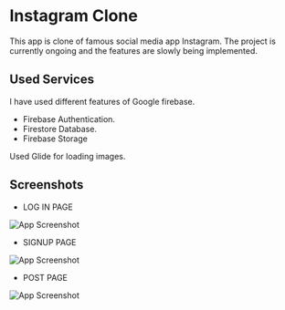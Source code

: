 
# Instagram Clone

This app is clone of famous social media app Instagram. The project is currently ongoing and the features are slowly being implemented.


## Used Services
I have used different features of Google firebase.               
* Firebase Authentication.
* Firestore Database.   
* Firebase Storage

Used Glide for loading images.
## Screenshots


* LOG IN PAGE

![App Screenshot](https://firebasestorage.googleapis.com/v0/b/healthcheck-c7fab.appspot.com/o/images%2FScreenshot%202022-12-24%20at%209.03.22%20PM.png?alt=media&token=3ed87b43-0213-47a3-9784-e45d3ca36acb)

* SIGNUP PAGE

![App Screenshot](https://firebasestorage.googleapis.com/v0/b/healthcheck-c7fab.appspot.com/o/images%2FScreenshot%202022-12-24%20at%209.23.45%20PM.png?alt=media&token=a7f34e04-3e5b-43fa-a491-61b7ea47da02)

* POST PAGE

![App Screenshot](https://firebasestorage.googleapis.com/v0/b/healthcheck-c7fab.appspot.com/o/images%2FScreenshot%202022-12-24%20at%209.31.35%20PM.png?alt=media&token=ff84eea5-fadf-48bd-b78e-41ea9f96c086)

